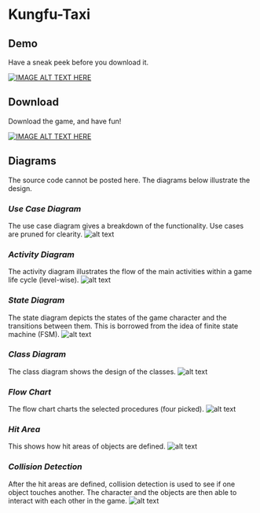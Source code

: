 # Kungfu-Taxi
## Demo
Have a sneak peek before you download it.

[![IMAGE ALT TEXT HERE](../master/docs/youtube.png)](https://www.youtube.com/watch?v=leAqjmC4-qs)
## Download
Download the game, and have fun!

[![IMAGE ALT TEXT HERE](../master/docs/kungfu.png)](https://itunes.apple.com/us/app/kungfutaxi-endless/id597338050?mt=8)
## Diagrams
The source code cannot be posted here. The diagrams below illustrate the design.
### _Use Case Diagram_
The use case diagram gives a breakdown of the functionality. Use cases are pruned for clearity.
![alt text](../master/docs/Use%20Case%20Diagram.png)
### _Activity Diagram_
The activity diagram illustrates the flow of the main activities within a game life cycle (level-wise).
![alt text](../master/docs/Activity%20Diagram.png)
### _State Diagram_
The state diagram depicts the states of the game character and the transitions between them. This is borrowed from the idea of finite state machine (FSM).
![alt text](../master/docs/State%20Diagram.png)
### _Class Diagram_
The class diagram shows the design of the classes.
![alt text](../master/docs/Class%20Diagram.png)
### _Flow Chart_
The flow chart charts the selected procedures (four picked).
![alt text](../master/docs/Flow%20Chart.png)
### _Hit Area_
This shows how hit areas of objects are defined.
![alt text](../master/docs/Hit%20Area%20Schematic%20Diagram.png)
### _Collision Detection_
After the hit areas are defined, collision detection is used to see if one object touches another. The character and the objects are then able to interact with each other in the game.
![alt text](../master/docs/Hit%20Areas%20of%20the%20objects.png)
